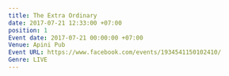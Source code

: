 ```yaml
---
title: The Extra Ordinary
date: 2017-07-21 12:33:00 +07:00
position: 1
Event date: 2017-07-21 00:00:00 +07:00
Venue: Apini Pub
Event URL: https://www.facebook.com/events/1934541150102410/
Genre: LIVE
---
```


